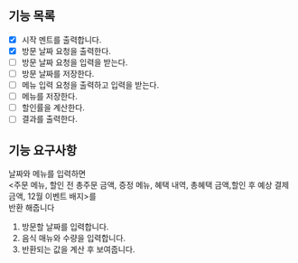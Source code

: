 ## 기능 목록
- [x] 시작 멘트를 출력합니다.
- [x] 방문 날짜 요청을 출력한다.
- [ ] 방문 날짜 요청을 입력을 받는다.
- [ ] 방문 날짜를 저장한다.
- [ ] 메뉴 입력 요청을 출력하고 입력을 받는다.
- [ ] 메뉴를 저장한다.
- [ ] 할인률을 계산한다.
- [ ] 결과를 출력한다.

## 기능 요구사항
날짜와 메뉴를 입력하면 <br>
<주문 메뉴, 할인 전 총주문 금액, 증정 메뉴, 혜택 내역, 총혜택 금액,할인 후 예상 결제 금액, 12월 이벤트 배지>를<br>
반환 해줍니다


1. 방문할 날짜를 입력합니다.
2. 음식 매뉴와 수량을 입력합니다.
3. 반환되는 값을 계산 후 보여줍니다.